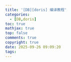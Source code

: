 ```yaml
---
title: '[DB][doris] 编译教程'
categories:
  - [DB,doris]
toc: true
mathjax: true
top: false
comments: true
copyright: true
date: 2025-09-26 09:09:20
tags:
---
```

